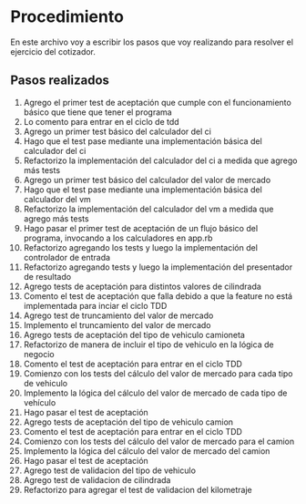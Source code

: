 Procedimiento
===========================
En este archivo voy a escribir los pasos que voy realizando para resolver el ejercicio del cotizador.

## Pasos realizados
1. Agrego el primer test de aceptación que cumple con el funcionamiento básico que tiene que tener el programa
2. Lo comento para entrar en el ciclo de tdd
3. Agrego un primer test básico del calculador del ci
4. Hago que el test pase mediante una implementación básica del calculador del ci
5. Refactorizo la implementación del calculador del ci a medida que agrego más tests 
6. Agrego un primer test básico del calculador del valor de mercado 
7. Hago que el test pase mediante una implementación básica del calculador del vm 
8. Refactorizo la implementación del calculador del vm a medida que agrego más tests 
9. Hago pasar el primer test de aceptación de un flujo básico del programa, invocando a los calculadores en app.rb 
10. Refactorizo agregando los tests y luego la implementación del controlador de entrada 
11. Refactorizo agregando tests y luego la implementación del presentador de resultado 
12. Agrego tests de aceptación para distintos valores de cilindrada 
13. Comento el test de aceptación que falla debido a que la feature no está implementada para inciar el ciclo TDD 
14. Agrego test de truncamiento del valor de mercado 
15. Implemento el truncamiento del valor de mercado 
16. Agrego tests de aceptación del tipo de vehiculo camioneta 
17. Refactorizo de manera de incluir el tipo de vehiculo en la lógica de negocio 
18. Comento el test de aceptación para entrar en el ciclo TDD 
19. Comienzo con los tests del cálculo del valor de mercado para cada tipo de vehiculo 
20. Implemento la lógica del cálculo del valor de mercado de cada tipo de vehículo 
21. Hago pasar el test de aceptación 
22. Agrego tests de aceptación del tipo de vehiculo camion 
23. Comento el test de aceptación para entrar en el ciclo TDD 
24. Comienzo con los tests del cálculo del valor de mercado para el camion 
25. Implemento la lógica del cálculo del valor de mercado del camion 
26. Hago pasar el test de aceptación
27. Agrego test de validacion del tipo de vehiculo
28. Agrego test de validacion de cilindrada
29. Refactorizo para agregar el test de validacion del kilometraje

